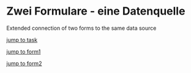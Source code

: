 

# Zwei Formulare - eine Datenquelle
Extended connection of two forms to the same data source

[jump to task](https://github.com/Computational-Design-Consulting/CSharp-Collection/blob/mainCDC/Solving%20Tasks/ZweiFormulareEineDatenQuelle/ZweiFormulareEineDatenQuelle/Aufgabe_ZweiFormulareAnDB.pdf)

[jump to form1](ZweiFormulareEineDatenQuelle/Form1.cs)

[jump to form2](ZweiFormulareEineDatenQuelle/Form2.cs)
